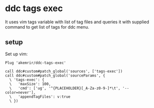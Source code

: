 # ddc tags exec

It uses vim tags variable with list of tag files and queries it with supplied command to get list of tags for ddc menu.

## setup

Set up vim:

```
Plug 'akemrir/ddc-tags-exec'
```

```
call ddc#custom#patch_global('sources', ['tags-exec'])
call ddc#custom#patch_global('sourceParams', {
  \ 'tags-exec': {
  \   'maxSize': 100,
  \   'cmd': ['ug', '^{PLACEHOLDER}[_A-Za-z0-9-]*\t', '--color=never'],
  \   'appendTagFiles': v:true
  \ })
```

